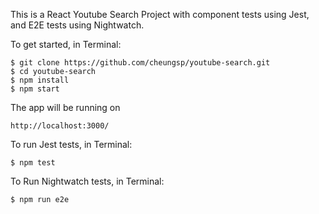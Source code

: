 This is a React Youtube Search Project with component tests using Jest, and E2E tests using Nightwatch.

To get started, in Terminal:

  `$ git clone https://github.com/cheungsp/youtube-search.git`
  <br />
  `$ cd youtube-search`
  <br />
  `$ npm install`
  <br />
  `$ npm start`
  <br />

The app will be running on

  `http://localhost:3000/`



To run Jest tests, in Terminal:

  `$ npm test`


To Run Nightwatch tests, in Terminal:

  `$ npm run e2e`
